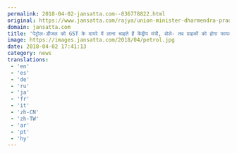```yaml
---
permalink: 2018-04-02-jansatta.com--836778822.html
original: https://www.jansatta.com/rajya/union-minister-dharmendra-pradhan-appeals-to-bring-petroleum-products-within-the-purview-of-gst/619820/
domain: jansatta.com
title: 'पेट्रोल-डीजल को GST के दायरे में लाना चाहते हैं केंद्रीय मंत्री, बोले- तब ग्राहकों को होगा फायदा'
image: https://images.jansatta.com/2018/04/petrol.jpg
date: 2018-04-02 17:41:13
category: news
translations: 
 - 'en'
 - 'es'
 - 'de'
 - 'ru'
 - 'ja'
 - 'fr'
 - 'it'
 - 'zh-CN'
 - 'zh-TW'
 - 'ar'
 - 'pt'
 - 'hy'
---
```


